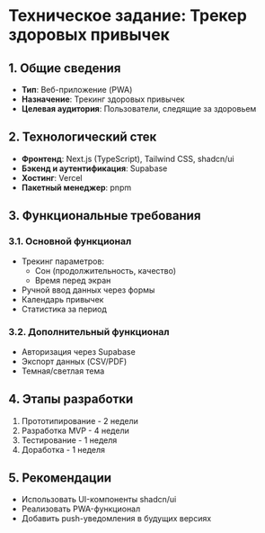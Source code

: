 # Техническое задание: Трекер здоровых привычек

## 1. Общие сведения
- **Тип**: Веб-приложение (PWA)
- **Назначение**: Трекинг здоровых привычек
- **Целевая аудитория**: Пользователи, следящие за здоровьем

## 2. Технологический стек
- **Фронтенд**: Next.js (TypeScript), Tailwind CSS, shadcn/ui
- **Бэкенд и аутентификация**: Supabase
- **Хостинг**: Vercel
- **Пакетный менеджер**: pnpm

## 3. Функциональные требования
### 3.1. Основной функционал
- Трекинг параметров:
  - Сон (продолжительность, качество)
  - Время перед экран
- Ручной ввод данных через формы
- Календарь привычек
- Статистика за период

### 3.2. Дополнительный функционал
- Авторизация через Supabase
- Экспорт данных (CSV/PDF)
- Темная/светлая тема

## 4. Этапы разработки
1. Прототипирование - 2 недели
2. Разработка MVP - 4 недели
3. Тестирование - 1 неделя
4. Доработка - 1 неделя

## 5. Рекомендации
- Использовать UI-компоненты shadcn/ui
- Реализовать PWA-функционал
- Добавить push-уведомления в будущих версиях